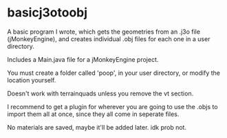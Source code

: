 # basicj3otoobj
A basic program I wrote, which gets the geometries from an .j3o file (jMonkeyEngine), and creates individual .obj files for each one in a user directory.

Includes a Main.java file for a jMonkeyEngine project.

You must create a folder called 'poop', in your user directory, or modify the location yourself. 

Doesn't work with terrainquads unless you remove the vt section. 

I recommend to get a plugin for wherever you are going to use the .objs to import them all at once, since they all come in seperate files. 

No materials are saved, maybe it'll be added later. idk prob not. 
